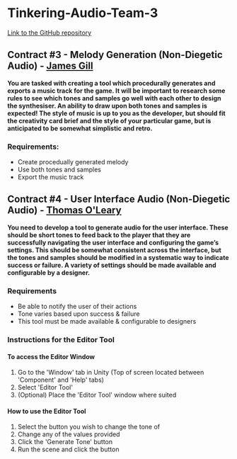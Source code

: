 # Tinkering-Audio-Team-3
[Link to the GitHub repository](https://github.com/atdeJimmyG/Tinkering-Audio-Team-3)

## Contract #3 - Melody Generation (Non-Diegetic Audio) - [James Gill](https://github.com/atdeJimmyG)
**You are tasked with creating a tool which procedurally generates and exports
a music track for the game. It will be important to research some rules to see
which tones and samples go well with each other to design the synthesiser. An
ability to draw upon both tones and samples is expected! The style of music
is up to you as the developer, but should fit the creativity card brief and the
style of your particular game, but is anticipated to be somewhat simplistic and
retro.**

### Requirements:
* Create procedually generated melody
* Use both tones and samples
* Export the music track 


## Contract #4 - User Interface Audio (Non-Diegetic Audio) - [Thomas O'Leary](https://github.com/thomasoleary)
**You need to develop a tool to generate audio for the user interface. These
should be short tones to feed back to the player that they are successfully
navigating the user interface and configuring the game’s settings. This should
be somewhat consistent across the interface, but the tones and samples
should be modified in a systematic way to indicate success or failure. A variety
of settings should be made available and configurable by a designer.**

### Requirements
* Be able to notify the user of their actions
* Tone varies based upon success & failure
* This tool must be made available & configurable to designers

### Instructions for the Editor Tool
#### To access the Editor Window
1. Go to the 'Window' tab in Unity (Top of screen located between 'Component' and 'Help' tabs)
2. Select 'Editor Tool'
3. (Optional) Place the 'Editor Tool' window where suited

#### How to use the Editor Tool
1. Select the button you wish to change the tone of
2. Change any of the values provided
3. Click the 'Generate Tone' button
4. Run the scene and click the button
